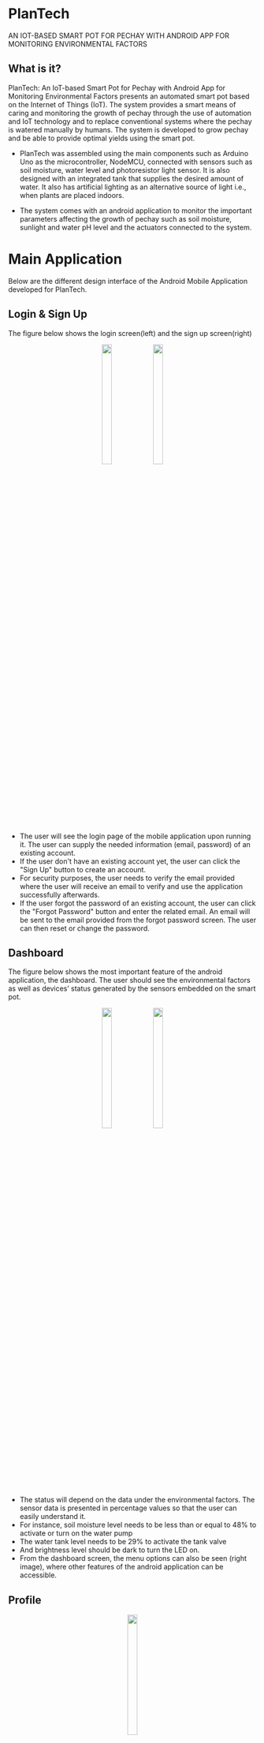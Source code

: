 # PlanTech
AN IOT-BASED SMART POT FOR PECHAY WITH ANDROID APP FOR MONITORING ENVIRONMENTAL FACTORS

## What is it?
PlanTech: An IoT-based Smart Pot for Pechay with Android App for Monitoring
Environmental Factors presents an automated smart pot based on the Internet of Things
(IoT). The system provides a smart means of caring and monitoring the growth of
pechay through the use of automation and IoT technology and to replace conventional
systems where the pechay is watered manually by humans. The system is developed to
grow pechay and be able to provide optimal yields using the smart pot.

- PlanTech was assembled using the main components such as Arduino
Uno as the microcontroller, NodeMCU, connected with sensors such as soil moisture,
water level and photoresistor light sensor. It is also designed with an integrated tank that supplies the desired amount of
water. It also has artificial lighting as an alternative source of light i.e., when plants are
placed indoors.

- The system comes with an android application to monitor the important parameters affecting the growth of pechay such as
soil moisture, sunlight and water pH level and the actuators connected to the system.

# Main Application
Below are the different design interface of the Android Mobile Application developed for PlanTech.
## Login & Sign Up
The figure below shows the login screen(left) and the sign up screen(right)
<p align="center">
   <img src="https://github.com/Miks29/PlanTech-Mobile-App/blob/30775ca096b80b01e2cc1b392239d94e5443f402/PlanTech_Design/login.png" align=top width=20% height=25%>
   <img src="https://github.com/Miks29/PlanTech-Mobile-App/blob/30775ca096b80b01e2cc1b392239d94e5443f402/PlanTech_Design/sign%20up.png" align=top width=20% height=25%>
</p>

- The user will see the login page of the mobile application upon running it. The user can supply the needed information (email, password) of an existing account.
- If the user don't have an existing account yet, the user can click the "Sign Up" button to create an account. 
- For security purposes, the user needs to verify the email provided where the user will receive an email to verify and use the application successfully afterwards.
- If the user forgot the password of an existing account, the user can click the "Forgot Password" button and enter the related email. An email will be sent to the email provided from the forgot password screen. The user can then reset or change the password.

## Dashboard
The figure below shows the most important feature of the android application, the
dashboard. The user should see the environmental factors as well as devices’ status
generated by the sensors embedded on the smart pot.
<p align="center">
   <img src="https://github.com/Miks29/PlanTech-Mobile-App/blob/c507151533ee220c7c80a120c88f891fe2220437/PlanTech_Design/dashboard.png" align=top width=20% height=25%>
   <img src="https://github.com/Miks29/PlanTech-Mobile-App/blob/c507151533ee220c7c80a120c88f891fe2220437/PlanTech_Design/dashboard.menu.png" align=top width=20% height=25%>
</p>

- The status will depend on the data under the environmental factors. The sensor
data is presented in percentage values so that the user can easily understand it. 
- For instance, soil moisture level needs to be less than or equal to 48% to activate or turn on
the water pump
- The water tank level needs to be 29% to activate the tank valve
- And brightness level should be dark to turn the LED on.
- From the dashboard screen, the menu options can also be seen (right image), where other features of the android application can be accessible.

## Profile

<p align="center">
   <img src="https://github.com/Miks29/PlanTech-Mobile-App/blob/c507151533ee220c7c80a120c88f891fe2220437/PlanTech_Design/profile.png" align=top width=20% height=25%>
</p>

## Control Settings
<p align="center">
   <img src="https://github.com/Miks29/PlanTech-Mobile-App/blob/c507151533ee220c7c80a120c88f891fe2220437/PlanTech_Design/control_settings.png" align=top width=20% height=25%>
</p>

## How to use
<p align="center">
   <img src="https://github.com/Miks29/PlanTech-Mobile-App/blob/c507151533ee220c7c80a120c88f891fe2220437/PlanTech_Design/setup_guide.png" align=top width=20% height=25%>
</p>

## Logout
<p align="center">
   <img src="https://github.com/Miks29/PlanTech-Mobile-App/blob/c507151533ee220c7c80a120c88f891fe2220437/PlanTech_Design/logout.png" align=top width=20% height=25%>
</p>

